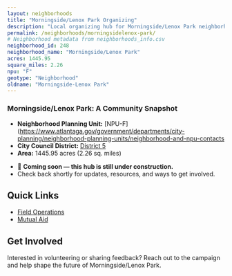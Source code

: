 ```yaml
---
layout: neighborhoods
title: "Morningside/Lenox Park Organizing"
description: "Local organizing hub for Morningside/Lenox Park neighborhood. Connect with field operations, mutual aid, and community organizing efforts."
permalink: /neighborhoods/morningsidelenox-park/
# Neighborhood metadata from neighborhoods_info.csv
neighborhood_id: 248
neighborhood_name: "Morningside/Lenox Park"
acres: 1445.95
square_miles: 2.26
npu: "F"
geotype: "Neighborhood"
oldname: "Morningside-Lenox Park"
---
```


### **Morningside/Lenox Park: A Community Snapshot**

  * **Neighborhood Planning Unit:** [NPU-F](https://www.atlantaga.gov/government/departments/city-planning/neighborhood-planning-units/neighborhood-and-npu-contacts
  * **City Council District:** [District 5](https://citycouncil.atlantaga.gov/council-members)
  * **Area:** 1445.95 acres (2.26 sq. miles)

- 🚧 **Coming soon — this hub is still under construction.**
- Check back shortly for updates, resources, and ways to get involved.

## Quick Links

- [Field Operations](./field-ops/)
- [Mutual Aid](./mutual-aid/)

## Get Involved

Interested in volunteering or sharing feedback? Reach out to the campaign and help shape the future of Morningside/Lenox Park.
